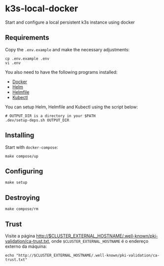 # k3s-local-docker

Start and configure a local persistent k3s instance using docker

## Requirements

Copy the `.env.example` and make the necessary adjustments:

```shell
cp .env.example .env
vi .env
```

You also need to have the following programs installed:

- [Docker](https://www.docker.com/)
- [Helm](https://helm.sh/)
- [Helmfile](https://github.com/helmfile/helmfile)
- [Kubectl](https://kubernetes.io/docs/tasks/tools/)

You can setup Helm, Helmfile and Kubectl using the script below:

```shell
# OUTPUT_DIR is a directory in your $PATH
.dev/setup-deps.sh OUTPUT_DIR
```

## Installing

Start with `docker-compose`:

```shell
make compose/up
```

## Configuring

```shell
make setup
```

## Destroying

```shell
make compose/rm
```

## Trust

Visite a página <http://$CLUSTER_EXTERNAL_HOSTNAME/.well-known/pki-validation/ca-trust.txt>, onde `$CLUSTER_EXTERNAL_HOSTNAME` é o
endereço externo da máquina:

```shell
echo "http://$CLUSTER_EXTERNAL_HOSTNAME/.well-known/pki-validation/ca-trust.txt" 
```

